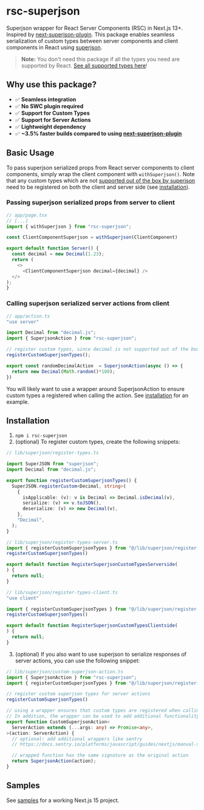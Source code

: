 # rsc-superjson
Superjson wrapper for React Server Components (RSC) in Next.js 13+. 
Inspired by [next-superjson-plugin](https://github.com/blitz-js/next-superjson-plugin). This package
enables seamless serialization of custom types between server components and client components in React using [superjson](https://github.com/flightcontrolhq/superjson).

> **Note:** You don't need this package if all the types you need are supported by React. 
> [See all supported types here](https://react.dev/reference/rsc/use-server#serializable-parameters-and-return-values)!

## Why use this package?
- ✅ **Seamless integration**
- ✅ **No SWC plugin required**
- ✅ **Support for Custom Types**
- ✅ **Support for Server Actions**
- ✅ **Lightweight dependency**
- ✅ **~3.5% faster builds compared to using [next-superjson-plugin](https://github.com/blitz-js/next-superjson-plugin)**

## Basic Usage
To pass superjson serialized props from React server components to client components, simply wrap
the client component with `withSuperjson()`. Note that any custom types which are not [supported out
of the box by superjson](https://github.com/flightcontrolhq/superjson?tab=readme-ov-file#examples-3) need to be registered on both the client and server side (see [installation](#installation)).

### Passing superjson serialized props from server to client
```typescript
// app/page.tsx
// [...]
import { withSuperjson } from "rsc-superjson";

const ClientComponentSuperjson = withSuperjson(ClientComponent)

export default function Server() {
  const decimal = new Decimal(1.23);
  return (
    <>
      <ClientComponentSuperjson decimal={decimal} />
  </>
);
}
```

### Calling superjson serialized server actions from client
```typescript
// app/action.ts
"use server"

import Decimal from "decimal.js";
import { SuperjsonAction } from "rsc-superjson";

// register custom types, since decimal is not supported out of the box
registerCustomSuperjsonTypes();

export const randomDecimalAction  = SuperjsonAction(async () => {
  return new Decimal(Math.random()*100);
})
```
You will likely want to use a wrapper around SuperjsonAction to ensure custom types a registered 
when calling the action. See [installation](#installation) for an example.



## Installation
1. `npm i rsc-superjson`
2. (optional) To register custom types, create the following snippets:

```typescript
// lib/superjson/register-types.ts

import SuperJSON from "superjson";
import Decimal from "decimal.js";

export function registerCustomSuperjsonTypes() {
  SuperJSON.registerCustom<Decimal, string>(
    {
      isApplicable: (v): v is Decimal => Decimal.isDecimal(v),
      serialize: (v) => v.toJSON(),
      deserialize: (v) => new Decimal(v),
    },
    "Decimal",
  );
}
```


```typescript
// lib/superjson/register-types-server.ts
import { registerCustomSuperjsonTypes } from "@/lib/superjson/register-types";
registerCustomSuperjsonTypes()

export default function RegisterSuperjsonCustomTypesServerside(
) {
  return null;
}
```


```typescript
// lib/superjson/register-types-client.ts
"use client"

import { registerCustomSuperjsonTypes } from "@/lib/superjson/register-types";
registerCustomSuperjsonTypes()

export default function RegisterSuperjsonCustomTypesClientside(
) {
  return null;
}
```

3. (optional) If you also want to use superjson to serialize responses of server actions, you can use the following snippet:
```typescript
// lib/superjson/custom-superjson-action.ts
import { SuperjsonAction } from "rsc-superjson";
import { registerCustomSuperjsonTypes } from "@/lib/superjson/register-types";

// register custom superjson types for server actions
registerCustomSuperjsonTypes()

// using a wrapper ensures that custom types are registered when calling the server action.
// In addition, the wrapper can be used to add additional functionality, such as logging or error handling.
export function CustomSuperjsonAction<
  ServerAction extends (...args: any) => Promise<any>,
>(action: ServerAction) {
  // optional: add additional wrappers like sentry
  // https://docs.sentry.io/platforms/javascript/guides/nextjs/manual-setup/#step-4-instrument-nextjs-server-actions-optional

  // wrapped function has the same signature as the original action
  return SuperjsonAction(action);
}
```

## Samples
See [samples](./samples) for a working Next.js 15 project.
